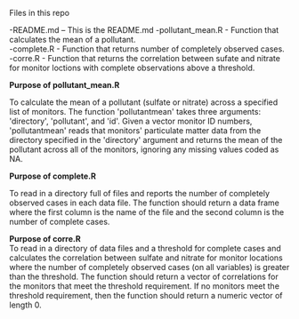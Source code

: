 Files in this repo  

-README.md – This is the README.md
-pollutant_mean.R - Function that calculates the mean of a pollutant.    
-complete.R -  Function that returns number of completely observed cases.   
-corre.R - Function that returns the correlation between sufate and nitrate for monitor loctions with complete observations above a threshold.  


 
**Purpose of pollutant_mean.R** 

To calculate the mean of a pollutant (sulfate or nitrate) across a specified list of monitors. The function 'pollutantmean' takes three arguments: 'directory', 'pollutant', and 'id'. Given a vector monitor ID numbers, 'pollutantmean' reads that monitors' particulate matter data from the directory specified in the 'directory' argument and returns the mean of the pollutant across all of the monitors, ignoring any missing values coded as NA. 


**Purpose of complete.R** 

To read in a directory full of files and reports the number of completely observed cases in each data file. The function should return a data frame where the first column is the name of the file and the second column is the number of complete cases. 


**Purpose of corre.R**   
To read in a directory of data files and a threshold for complete cases and calculates the correlation between sulfate and nitrate for monitor locations where the number of completely observed cases (on all variables) is greater than the threshold. The function should return a vector of correlations for the monitors that meet the threshold requirement. If no monitors meet the threshold requirement, then the function should return a numeric vector of length 0. 
